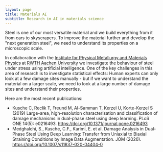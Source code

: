 ```yaml
---
layout: page
title: Materials AI
subtitle: Research in AI in materials science
---
```


Steel is one of our most versatile material and we build everything from it from cars to skyscrapers.
To improve the material further and develop the "next generation steel", we need to understand its properties on a microscopic scale.

In collaboration with the [Institute for Physical Metallurgy and Materials Physics](https://www.imm.rwth-aachen.de/index.php?id=2&L=1) at [RWTH Aachen University](https://www.rwth-aachen.de/go/id/a/?lidx=1) we investigate the behaviour of steel under stress using artificial intelligence.
One of the key challenges in this area of research is to investigate statistical effects: Human experts can only look at a few damage sites manually - but if we want to understand the material on a larger scale, we need to look at a large number of damage sites and understand their properties.

Here are the most recent publications:
- Kusche C, Reclik T, Freund M, Al-Samman T, Kerzel U, Korte-Kerzel S (2019) Large-area, high-resolution characterisation and classification of damage mechanisms in dual-phase steel using deep learning. PLoS ONE 14(5): e0216493. https://doi.org/10.1371/journal.pone.0216493
- Medghalchi, S., Kusche, C.F., Karimi, E. et al. Damage Analysis in Dual-Phase Steel Using Deep Learning: Transfer from Uniaxial to Biaxial Straining Conditions by Image Data Augmentation. JOM (2020). https://doi.org/10.1007/s11837-020-04404-0 
